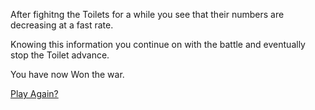 After fighitng the Toilets for a while you see that their numbers are decreasing at a fast rate.


Knowing this information you continue on with the battle and eventually stop the Toilet advance.



You have now Won the war.

[Play Again?](README.md)
